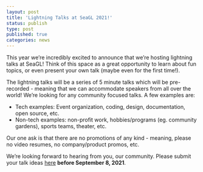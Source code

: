 ```yaml
---
layout: post
title: 'Lightning Talks at SeaGL 2021!'
status: publish
type: post
published: true
categories: news
---
```


This year we’re incredibly excited to announce that we’re hosting lightning talks at SeaGL!
Think of this space as a great opportunity to learn about fun topics,
or even present your own talk (maybe even for the first time!). 

The lightning talks will be a series of 5 minute talks which will be pre-recorded - meaning
that we can accommodate speakers from all over the world!
We’re looking for any community focused talks.
A few examples are:

* Tech examples: Event organization, coding, design, documentation, open source, etc. 
* Non-tech examples: non-profit work, hobbies/programs (eg. community gardens), sports teams, theater, etc.

Our one ask is that there are no promotions of any kind - meaning, please no video resumes, no company/product promos, etc. 

We’re looking forward to hearing from you, our community. Please submit your talk ideas [here](https://forms.gle/3iVpzavUxmjLTXmm8) **before September 8, 2021**.
